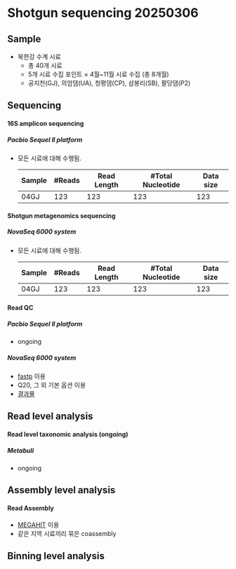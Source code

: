 # Shotgun sequencing 20250306

## Sample
- 북한강 수계 시료
  - 총 40개 시료
  - 5개 시료 수집 포인트 × 4월~11월 시료 수집 (총 8개월)
  - 공지천(GJ), 의암댐(UA), 청평댐(CP), 삼봉리(SB), 팔당댐(P2)

## Sequencing

#### 16S amplicon sequencing

##### Pacbio Sequel II platform
  - 모든 시료에 대해 수행됨.
    
    | Sample  | #Reads  | Read Length  | #Total Nucleotide  | Data size  |
    | ------- | ------- | ------------ | ------------------ | ---------- |
    | 04GJ    | 123     | 123          | 123                | 123        |


#### Shotgun metagenomics sequencing

##### NovaSeq 6000 system
  - 모든 시료에 대해 수행됨.
    
    | Sample  | #Reads  | Read Length  | #Total Nucleotide  | Data size  |
    | ------- | ------- | ------------ | ------------------ | ---------- |
    | 04GJ    | 123     | 123          | 123                | 123        |


#### Read QC

##### Pacbio Sequel II platform
  - ongoing

##### NovaSeq 6000 system

  - [fastp](https://academic.oup.com/bioinformatics/article/34/17/i884/5093234) 이용
  - Q20, 그 외 기본 옵션 이용
  - [결과물](ongoing)


## Read level analysis

#### Read level taxonomic analysis (ongoing)

##### Metabuli
  - ongoing


## Assembly level analysis

#### Read Assembly

  - [MEGAHIT](https://academic.oup.com/bioinformatics/article/31/10/1674/177884) 이용
  - 같은 지역 시료끼리 묶은 coassembly


## Binning level analysis

